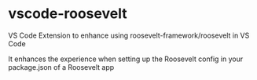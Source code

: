 # vscode-roosevelt

VS Code Extension to enhance using roosevelt-framework/roosevelt in VS Code

It enhances the experience when setting up the Roosevelt config in your package.json of a Roosevelt app
